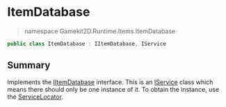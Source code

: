 # ItemDatabase
> namespace Gamekit2D.Runtime.Items.ItemDatabase
```csharp
public class ItemDatabase : IItemDatabase, IService
```

## Summary
Implements the [IItemDatabase](./IItemDatabase.md) interface. This is an [IService](./../../Services/IService.md) class
which means there should only be one instance of it. To obtain the instance, use the [ServiceLocator](./../../Services/ServiceLocator.md).